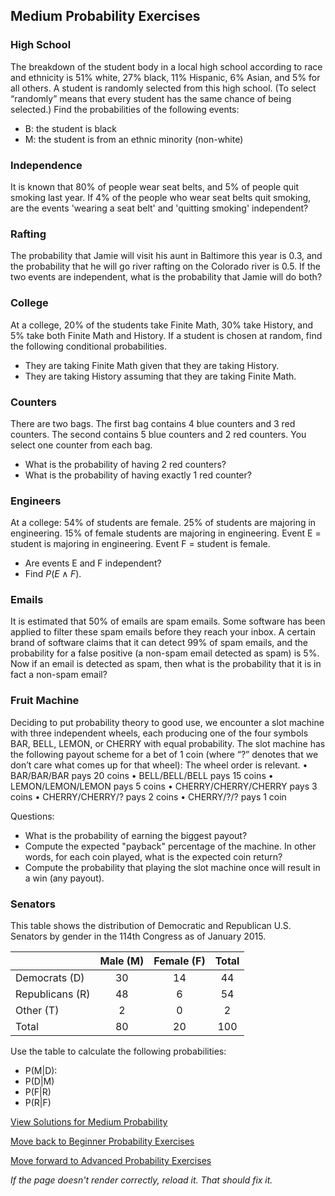 ## Medium Probability Exercises

### High School
The breakdown of the student body in a local high school according to race and ethnicity is 51% white, 27% black, 11% Hispanic, 6% Asian, and 5% for all others. A student is randomly selected from this high school. (To select “randomly” means that every student has the same chance of being selected.)
Find the probabilities of the following events:
- B: the student is black 
- M: the student is from an ethnic minority (non-white)

### Independence
It is known that 80% of people wear seat belts, and 5% of people quit smoking last year. If 4% of the people who wear seat belts quit smoking, are the events 'wearing a seat belt' and 'quitting smoking' independent?

### Rafting
The probability that Jamie will visit his aunt in Baltimore this year is 0.3, and the probability that he will go river rafting on the Colorado river is 0.5.
If the two events are independent, what is the probability that Jamie will do both?

### College
At a college, 20% of the students take Finite Math, 30% take History, and 5% take both Finite Math and History. If a student is chosen at random, find the following conditional probabilities.
- They are taking Finite Math given that they are taking History.
- They are taking History assuming that they are taking Finite Math.

### Counters
There are two bags. The first bag contains 4 blue counters and 3 red counters. The second contains 5 blue counters and 2 red counters. You select one counter from each bag. 
- What is the probability of having 2 red counters?
- What is the probability of having exactly 1 red counter?

### Engineers
At a college: 54% of students are female. 25% of students are majoring in engineering. 15% of female students are majoring in engineering.
Event E = student is majoring in engineering. Event F = student is female.

- Are events E and F independent? 
- Find $P(E\wedge F)$.

### Emails
It is estimated that 50% of emails are spam emails. Some software has been applied to filter these spam emails before they reach your inbox. A certain brand of software claims that it can detect 99% of spam emails, and the probability for a false positive (a non-spam email detected as spam) is 5%.
Now if an email is detected as spam, then what is the probability that it is in fact a non-spam email?

### Fruit Machine
Deciding to put probability theory to good use, we encounter a slot machine with three independent wheels, each producing one of the four symbols BAR, BELL, LEMON, or CHERRY with equal probability.
The slot machine has the following payout scheme for a bet of 1 coin (where “?” denotes that we don’t care what comes up for that wheel):
The wheel order is relevant.
• BAR/BAR/BAR pays 20 coins
• BELL/BELL/BELL pays 15 coins
• LEMON/LEMON/LEMON pays 5 coins
• CHERRY/CHERRY/CHERRY pays 3 coins
• CHERRY/CHERRY/? pays 2 coins
• CHERRY/?/? pays 1 coin

Questions:
- What is the probability of earning the biggest payout? 
- Compute the expected "payback" percentage of the machine. In other words, for each coin played, what is the expected coin return?
- Compute the probability that playing the slot machine once will result in a win (any payout).

### Senators
This table shows the distribution of Democratic and Republican U.S. Senators by gender in the 114th Congress as of January 2015.

|               | Male (M)    | Female (F) |	Total |
| :---          |:--:         |:--:        |:--:    |
|Democrats (D)  |	  30	      |   14	     |   44   |
|Republicans (R)|	  48	      |    6	     |   54   |
|Other (T)	    |    2	      |    0	     |    2   |
|Total	        |   80	      |   20	     |  100   |

Use the table to calculate the following probabilities:
- P(M|D):
- P(D|M) 
- P(F|R)
- P(R|F)

[View Solutions for Medium Probability](https://github.com/UMdecisionsupport/DecisionSupport2023/blob/main/Probability/Solutions/Medium_Solutions.md)

[Move back to Beginner Probability Exercises](https://github.com/UMdecisionsupport/DecisionSupport2023/blob/main/Probability/Beginner.md)

[Move forward to Advanced Probability Exercises](https://github.com/UMdecisionsupport/DecisionSupport2023/blob/main/Probability/Advanced.md)

*If the page doesn't render correctly, reload it. That should fix it.*
